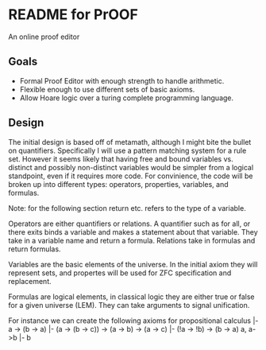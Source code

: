 README for PrOOF
================
An online proof editor

Goals
------
 * Formal Proof Editor with enough strength to handle arithmetic.
 * Flexible enough to use different sets of basic axioms.
 * Allow Hoare logic over a turing complete programming language.

Design
-------
  The initial design is based off of metamath, although I might bite the bullet 
on quantifiers. Specifically I will use a pattern matching system for a rule
set. However it seems likely that having free and bound variables vs. distinct
and possibly non-distinct variables would be simpler from a logical standpoint,
even if it requires more code. For convinience, the code will be broken up into
different types: operators, properties, variables, and formulas.

Note: for the following section return etc. refers to the type of a variable.

Operators are either quantifiers or relations. A quantifier such as for all, or
there exits binds a variable and makes a statement about that variable. They
take in a variable name and return a formula. Relations take in formulas and
return formulas.

Variables are the basic elements of the universe. In the initial axiom they
will represent sets, and propertes will be used for ZFC specification and
replacement.

Formulas are logical elements, in classical logic they are either true or
false for a given universe (LEM). They can take arguments to signal unification.

For instance we can create the following axioms for propositional calculus
         |- a -> (b -> a)
         |- (a -> (b -> c)) -> (a -> b) -> (a -> c)
         |- (!a -> !b) -> (b -> a)
 a, a->b |- b

 

